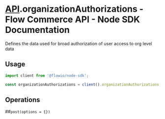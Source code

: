 # [API](README.md).organizationAuthorizations - Flow Commerce API - Node SDK Documentation

Defines the data used for broad authorization of user access to org level data

## Usage

```JavaScript
import client from '@flowio/node-sdk';

const organizationAuthorizations = client().organizationAuthorizations;
```

## Operations

##`post(options = {})`



